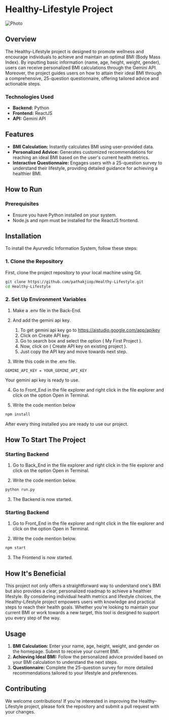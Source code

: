 # Healthy-Lifestyle Project

![Photo](https://github.com/pathakjiop/Healthy-Lifestyle/assets/149372274/dc27aa6c-eb86-423a-8412-80388c31f3af)


## Overview

The Healthy-Lifestyle project is designed to promote wellness and encourage individuals to achieve and maintain an optimal BMI (Body Mass Index). By inputting basic information (name, age, height, weight, gender), users can receive personalized BMI calculations through the Gemini API. Moreover, the project guides users on how to attain their ideal BMI through a comprehensive, 25-question questionnaire, offering tailored advice and actionable steps.

### Technologies Used

- **Backend:** Python
- **Frontend:** ReactJS
- **API:** Gemini API

## Features

- **BMI Calculation:** Instantly calculates BMI using user-provided data.
- **Personalized Advice:** Generates customized recommendations for reaching an ideal BMI based on the user's current health metrics.
- **Interactive Questionnaire:** Engages users with a 25-question survey to understand their lifestyle, providing detailed guidance for achieving a healthier BMI.

## How to Run

### Prerequisites

- Ensure you have Python installed on your system.
- Node.js and npm must be installed for the ReactJS frontend.

## Installation

To install the Ayurvedic Information System, follow these steps:

### 1. Clone the Repository

First, clone the project repository to your local machine using Git.

```bash
git clone https://github.com/pathakjiop/Healthy-Lifestyle.git
cd Healthy-Lifestyle
```

### 2. Set Up Environment Variables

 1. Make a .env file in the Back-End.

 2. And add the gemini api key.
      1. To get gemini api key go to https://aistudio.google.com/app/apikey
      2. Click on Create API key.
      3. Go to search box and select the option ( My First Project ).
      4. Now, click on ( Create API key on existing project ).
      5. Just copy the API key and move towards next step.

3. Write this code in the .env file.

  ```   
GEMINI_API_KEY = YOUR_GEMINI_API_KEY    
```

Your gemini api key is ready to use.

4. Go to Front_End in the file explorer and right click in the file explorer and click on the option Open in Terminal.

5. Write the code mention below


```bash
npm install 
```
After every thing installed you are ready to use our project.

## How To Start The Project

### Starting Backend

1.  Go to Back_End in the file explorer and right click in the file explorer and click on the option Open in Terminal.

2. Write the code mention below.

```bash
python run.py
```

3. The Backend is now started.

### Starting Backend

1.  Go to Front_End in the file explorer and right click in the file explorer and click on the option Open in Terminal.

2. Write the code mention below.

```bash
npm start
```
3. The Frontend is now started.

## How It's Beneficial

This project not only offers a straightforward way to understand one's BMI but also provides a clear, personalized roadmap to achieve a healthier lifestyle. By considering individual health metrics and lifestyle choices, the Healthy-Lifestyle project empowers users with knowledge and practical steps to reach their health goals. Whether you're looking to maintain your current BMI or work towards a new target, this tool is designed to support you every step of the way.

## Usage

1. **BMI Calculation:** Enter your name, age, height, weight, and gender on the homepage. Submit to receive your current BMI.
2. **Achieving Ideal BMI:** Follow the personalized advice provided based on your BMI calculation to understand the next steps.
3. **Questionnaire:** Complete the 25-question survey for more detailed recommendations tailored to your lifestyle and preferences.

## Contributing

We welcome contributions! If you're interested in improving the Healthy-Lifestyle project, please fork the repository and submit a pull request with your changes.
